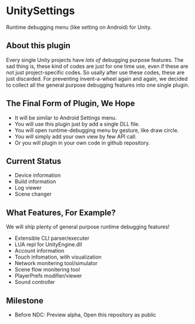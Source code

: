 # UnitySettings
Runtime debugging menu (like setting on Android) for Unity.

## About this plugin
Every single Unity projects have *lots of* debugging purpose features.
The sad thing is, these kind of codes are just for one time use, even if these are not just project-specific codes.
So usally after use these codes, these are just discarded.
For preventing invent-a-wheel again and again, we decided to collect all the general purpose debugging features into one single plugin.

## The Final Form of Plugin, We Hope
* It will be similar to Android Settings menu.
* You will use this plugin just by add a single DLL file.
* You will open runtime-debugging menu by gesture, like draw circle.
* You will simply add your own view by few API call.
* Or you will plugin in your own code in github repository.

## Current Status
* Device information
* Build information
* Log viewer
* Scene changer

## What Features, For Example?
We will ship plenty of general purpose runtime debugging features!
* Extensible CLI parser/executer
* LUA repl for UnityEngine.dll
* Account information
* Touch infomation, with visualization
* Network monitering tool/simulator
* Scene flow monitering tool
* PlayerPrefs modifier/viewer
* Sound controller

## Milestone
* Before NDC: Preview alpha, Open this repository as public
